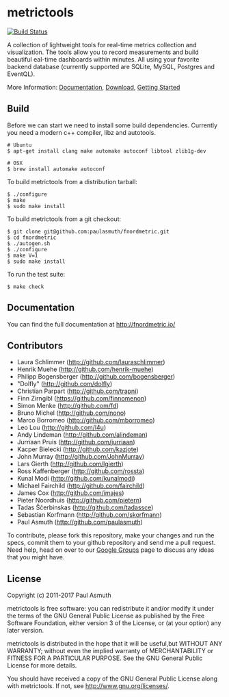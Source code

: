 metrictools
===========

[![Build Status](https://travis-ci.org/paulasmuth/fnordmetric.png?branch=unstable)](http://travis-ci.org/paulasmuth/fnordmetric)

A collection of lightweight tools for real-time metrics collection
and visualization. The tools allow you to record measurements and build beautiful 
eal-time dashboards within minutes. All using your favorite backend database
(currently supported are SQLite, MySQL, Postgres and EventQL).

More Information:
[Documentation](http://metrictools.org/),
[Download](https://metrictools.org/download/),
[Getting Started](https://metrictools.org/documentation/getting_started)



## Build

Before we can start we need to install some build dependencies. Currently
you need a modern c++ compiler, libz and autotools.

    # Ubuntu
    $ apt-get install clang make automake autoconf libtool zlib1g-dev

    # OSX
    $ brew install automake autoconf

To build metrictools from a distribution tarball:

    $ ./configure
    $ make
    $ sudo make install

To build metrictools from a git checkout:

    $ git clone git@github.com:paulasmuth/fnordmetric.git
    $ cd fnordmetric
    $ ./autogen.sh
    $ ./configure
    $ make V=1
    $ sudo make install

To run the test suite:

    $ make check


## Documentation

You can find the full documentation at http://fnordmetric.io/


## Contributors

+ Laura Schlimmer (http://github.com/lauraschlimmer)
+ Henrik Muehe (http://github.com/henrik-muehe)
+ Philipp Bogensberger (http://github.com/bogensberger)
+ "Dolfly" (http://github.com/dolfly)
+ Christian Parpart (http://github.com/trapni)
+ Finn Zirngibl (https://github.com/finnomenon)
+ Simon Menke (http://github.com/fd)
+ Bruno Michel (http://github.com/nono)
+ Marco Borromeo (http://github.com/mborromeo)
+ Leo Lou (http://github.com/l4u)
+ Andy Lindeman (http://github.com/alindeman)
+ Jurriaan Pruis (http://github.com/jurriaan)
+ Kacper Bielecki (http://github.com/kazjote)
+ John Murray (http://github.com/JohnMurray)
+ Lars Gierth (http://github.com/lgierth)
+ Ross Kaffenberger (http://github.com/rossta)
+ Kunal Modi (http://github.com/kunalmodi)
+ Michael Fairchild (http://github.com/fairchild)
+ James Cox (http://github.com/imajes)
+ Pieter Noordhuis (http://github.com/pietern)
+ Tadas Ščerbinskas (http://github.com/tadassce)
+ Sebastian Korfmann (http://github.com/skorfmann)
+ Paul Asmuth (http://github.com/paulasmuth)

To contribute, please fork this repository, make your changes and run the 
specs, commit them to your github repository and send me a pull request.
Need help, head on over to our [Google Groups][1]  page to discuss any ideas
that you might have.


## License

Copyright (c) 2011-2017 Paul Asmuth

metrictools is free software: you can redistribute it and/or modify it under
the terms of the GNU General Public License as published by the Free Software
Foundation, either version 3 of the License, or (at your option) any later
version.

metrictools is distributed in the hope that it will be useful,but WITHOUT ANY
WARRANTY; without even the implied warranty of MERCHANTABILITY or FITNESS FOR A
PARTICULAR PURPOSE. See the GNU General Public License for more details.

You should have received a copy of the GNU General Public License along with
metrictools. If not, see <http://www.gnu.org/licenses/>.


  [1]: http://groups.google.com/group/fnordmetric
  [2]: http://www.screenr.com/KiJs
  [3]: https://secure.travis-ci.org/paulasmuth/fnordmetric.png
  [4]: http://travis-ci.org/paulasmuth/fnordmetric
